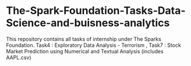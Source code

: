 # The-Spark-Foundation-Tasks-Data-Science-and-buisness-analytics
This repository contains all tasks of internship under The Sparks Foundation. Task4 : Exploratory Data Analysis - Terrorism ,  Task7 : Stock Market Prediction using Numerical and Textual Analysis (includes AAPL.csv) 
